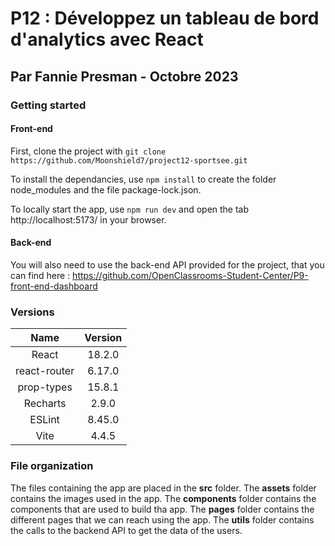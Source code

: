 # P12 : Développez un tableau de bord d'analytics avec React
## Par Fannie Presman - Octobre 2023

### Getting started

#### Front-end

First, clone the project with `git clone https://github.com/Moonshield7/project12-sportsee.git`

To install the dependancies, use `npm install` to create the folder node_modules and the file package-lock.json.

To locally start the app, use `npm run dev` and open the tab http://localhost:5173/ in your browser.

#### Back-end

You will also need to use the back-end API provided for the project, that you can find here : https://github.com/OpenClassrooms-Student-Center/P9-front-end-dashboard

### Versions

| Name | Version |
| :-: | :-: |
| React | 18.2.0 |
| react-router | 6.17.0 |
| prop-types | 15.8.1 |
| Recharts | 2.9.0 |
| ESLint | 8.45.0 |
| Vite | 4.4.5 |

### File organization

The files containing the app are placed in the **src** folder.
The **assets** folder contains the images used in the app.
The **components** folder contains the components that are used to build tha app.
The **pages** folder contains the different pages that we can reach using the app.
The **utils** folder contains the calls to the backend API to get the data of the users.